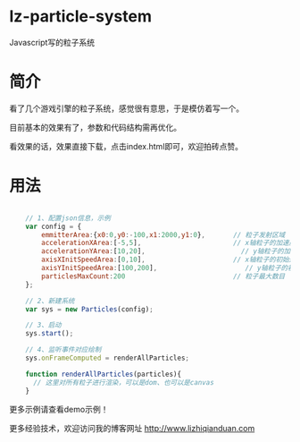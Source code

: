 # lz-particle-system
Javascript写的粒子系统

# 简介
看了几个游戏引擎的粒子系统，感觉很有意思，于是模仿着写一个。

目前基本的效果有了，参数和代码结构需再优化。

看效果的话，效果直接下载，点击index.html即可，欢迎拍砖点赞。

# 用法
```javascript

    // 1、配置json信息，示例
    var config = {
        emmitterArea:{x0:0,y0:-100,x1:2000,y1:0},       // 粒子发射区域
        accelerationXArea:[-5,5],                       // x轴粒子的加速度范围
        accelerationYArea:[10,20],                        // y轴粒子的加速度范围
        axisXInitSpeedArea:[0,10],                      // x轴粒子的初始速度范围
        axisYInitSpeedArea:[100,200],                      // y轴粒子的初始速度范围
        particlesMaxCount:200                           // 粒子最大数目
    };

    // 2、新建系统
    var sys = new Particles(config);

    // 3、启动
    sys.start();

    // 4、监听事件对应绘制
    sys.onFrameComputed = renderAllParticles;

    function renderAllParticles(particles){
      // 这里对所有粒子进行渲染，可以是dom、也可以是canvas
    }
```
更多示例请查看demo示例！

更多经验技术，欢迎访问我的博客网址 http://www.lizhiqianduan.com
